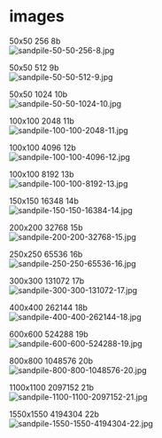 # images

50x50 256 8b  
![sandpile-50-50-256-8.jpg](sandpile-50-50-256-8.jpg)  

50x50 512 9b  
![sandpile-50-50-512-9.jpg](sandpile-50-50-512-9.jpg)

50x50 1024 10b  
![sandpile-50-50-1024-10.jpg](sandpile-50-50-1024-10.jpg)

100x100 2048 11b  
![sandpile-100-100-2048-11.jpg](sandpile-100-100-2048-11.jpg)

100x100 4096 12b  
![sandpile-100-100-4096-12.jpg](sandpile-100-100-4096-12.jpg)  

100x100 8192 13b  
![sandpile-100-100-8192-13.jpg](sandpile-100-100-8192-13.jpg)

150x150 16348 14b  
![sandpile-150-150-16384-14.jpg](sandpile-150-150-16384-14.jpg)

200x200 32768 15b  
![sandpile-200-200-32768-15.jpg](sandpile-200-200-32768-15.jpg)

250x250 65536 16b  
![sandpile-250-250-65536-16.jpg](sandpile-250-250-65536-16.jpg)

300x300 131072 17b  
![sandpile-300-300-131072-17.jpg](sandpile-300-300-131072-17.jpg)  

400x400 262144 18b  
![sandpile-400-400-262144-18.jpg](sandpile-400-400-262144-18.jpg)  

600x600 524288 19b  
![sandpile-600-600-524288-19.jpg](sandpile-600-600-524288-19.jpg)  

800x800 1048576 20b  
![sandpile-800-800-1048576-20.jpg](sandpile-800-800-1048576-20.jpg)  

1100x1100 2097152 21b  
![sandpile-1100-1100-2097152-21.jpg](sandpile-1100-1100-2097152-21.jpg)  

1550x1550 4194304 22b  
![sandpile-1550-1550-4194304-22.jpg](sandpile-1550-1550-4194304-22.jpg)  
